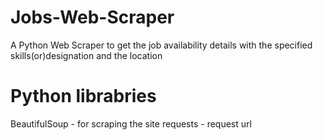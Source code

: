 # Jobs-Web-Scraper

A Python Web Scraper to get the job availability details with the specified skills(or)designation and the location

# Python librabries
BeautifulSoup - for scraping the site
requests - request url
